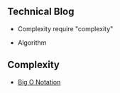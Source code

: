 ## Technical Blog



- Complexity require "complexity"
 


- Algorithm


## Complexity
  -  [Big O Notation](https://www.youtube.com/watch?v=v4cd1O4zkGw)
